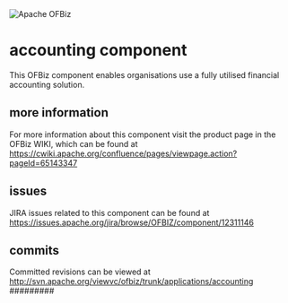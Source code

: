 <img src="http://ofbiz.apache.org/images/logo.png" alt="Apache OFBiz" />

# accounting component
This OFBiz component enables organisations use a fully utilised financial accounting solution.

## more information
For more information about this component visit the product page in the OFBiz WIKI, 
which can be found at https://cwiki.apache.org/confluence/pages/viewpage.action?pageId=65143347

## issues
JIRA issues related to this component can be found at https://issues.apache.org/jira/browse/OFBIZ/component/12311146

## commits
Committed revisions can be viewed at http://svn.apache.org/viewvc/ofbiz/trunk/applications/accounting
#########